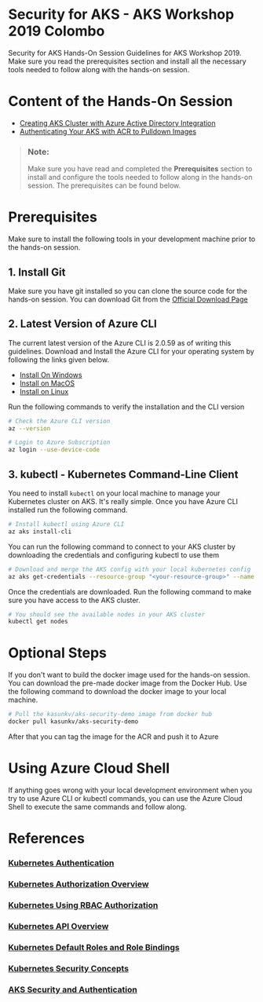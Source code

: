 # Security for AKS - AKS Workshop 2019 Colombo
Security for AKS Hands-On Session Guidelines for AKS Workshop 2019. Make sure you read the prerequisites section and install all the necessary tools needed to follow along with the hands-on session.

# Content of the Hands-On Session

* [Creating AKS Cluster with Azure Active Directory Integration](https://github.com/kasunkv/aks-workshop-security-for-aks/blob/master/guidelines/rbac-for-aks.md)
* [Authenticating Your AKS with ACR to Pulldown Images](https://github.com/kasunkv/aks-workshop-security-for-aks/blob/master/guidelines/authenticating-with-acr.md)

> ### Note:
> Make sure you have read and completed the **Prerequisites** section to install and configure the tools needed to follow along in the hands-on session. The prerequisites can be found below.


# Prerequisites
Make sure to install the following tools in your development machine prior to the hands-on session.

## 1. Install Git
Make sure you have git installed so you can clone the source code for the hands-on session. You can download Git from the [Official Download Page](https://git-scm.com/downloads)

## 2. Latest Version of Azure CLI
The current latest version of the Azure CLI is 2.0.59 as of writing this guidelines. Download and Install the Azure CLI for your operating system by following the links given below.

* [Install On Windows](https://docs.microsoft.com/en-us/cli/azure/install-azure-cli-windows?view=azure-cli-latest)
* [Install on MacOS](https://docs.microsoft.com/en-us/cli/azure/install-azure-cli-macos?view=azure-cli-latest)
* [Install on Linux](https://docs.microsoft.com/en-us/cli/azure/install-azure-cli?view=azure-cli-latest)

Run the following commands to verify the installation and the CLI version
```bash
# Check the Azure CLI version
az --version

# Login to Azure Subscription
az login --use-device-code
```

## 3. kubectl - Kubernetes Command-Line Client
You need to install `kubectl` on your local machine to manage your Kubernetes cluster on AKS. It's really simple. Once you have Azure CLI installed run the following command.

```bash
# Install kubectl using Azure CLI
az aks install-cli
```

You can run the following command to connect to your AKS cluster by downloading the credentials and configuring kubectl to use them

```bash
# Download and merge the AKS config with your local kubernetes config
az aks get-credentials --resource-group "<your-resource-group>" --name "<aks-cluster-name>"
```

Once the credentials are downloaded. Run the following command to make sure you have access to the AKS cluster.

```bash
# You should see the available nodes in your AKS cluster
kubectl get nodes
```


# Optional Steps
If you don't want to build the docker image used for the hands-on session. You can download the pre-made docker image from the Docker Hub. Use the following command to download the docker image to your local machine.

```bash
# Pull the kasunkv/aks-security-demo image from docker hub
docker pull kasunkv/aks-security-demo
```

After that you can tag the image for the ACR and push it to Azure

# Using Azure Cloud Shell
If anything goes wrong with your local development environment when you try to use Azure CLI or kubectl commands, you can use the Azure Cloud Shell to execute the same commands and follow along.


# References

### [Kubernetes Authentication](https://kubernetes.io/docs/reference/access-authn-authz/authentication/)

### [Kubernetes Authorization Overview](https://kubernetes.io/docs/reference/access-authn-authz/authorization/)

### [Kubernetes Using RBAC Authorization](https://kubernetes.io/docs/reference/access-authn-authz/rbac/#default-roles-and-role-bindings)

### [Kubernetes API Overview](https://kubernetes.io/docs/reference/generated/kubernetes-api/v1.10/#-strong-api-overview-strong-)

### [Kubernetes Default Roles and Role Bindings](https://kubernetes.io/docs/reference/access-authn-authz/rbac/#default-roles-and-role-bindings)

### [Kubernetes Security Concepts](https://docs.microsoft.com/en-us/azure/aks/concepts-security)

### [AKS Security and Authentication](https://docs.microsoft.com/en-us/azure/aks/kubernetes-service-principal)


